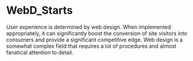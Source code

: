 # WebD_Starts

User experience is determined by web design. When implemented appropriately, it can significantly boost the conversion of site visitors into consumers and provide a significant competitive edge. Web design is a somewhat complex field that requires a lot of procedures and almost fanatical attention to detail. 
